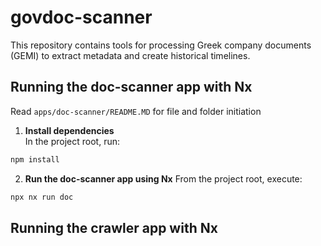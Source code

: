 # govdoc-scanner

This repository contains tools for processing Greek company documents (GEMI) to extract metadata and create historical timelines.

## Running the doc-scanner app with Nx

Read `apps/doc-scanner/README.MD` for file and folder initiation

1. **Install dependencies**  
   In the project root, run:

```sh
npm install
```

2. **Run the doc-scanner app using Nx**
   From the project root, execute:

```sh
npx nx run doc
```

## Running the crawler app with Nx
